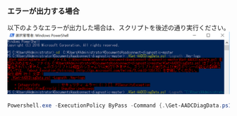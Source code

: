 ### エラーが出力する場合

以下のようなエラーが出力した場合は、スクリプトを後述の通り実行ください。
![image](/images/pserror.png)

```powershell
Powershell.exe -ExecutionPolicy ByPass -Command {.\Get-AADCDiagData.ps1 -Logpath <ログファイル出力先> }
```
